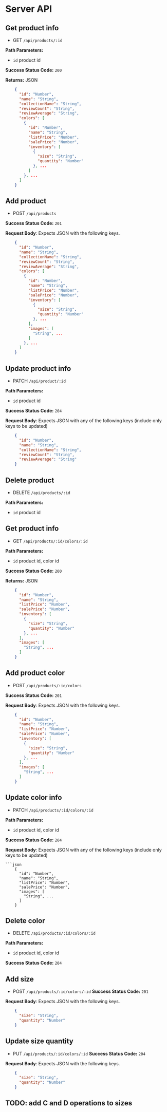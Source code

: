 # Server API

## Get product info
  * GET `/api/products/:id`

**Path Parameters:**
  * `id` product id

**Success Status Code:** `200`

**Returns:** JSON

```json
    {
      "id": "Number",
      "name": "String",
      "collectionName": "String",
      "reviewCount": "String",
      "reviewAverage": "String",
      "colors": [
        {
          "id": "Number",
          "name": "String",
          "listPrice": "Number",
          "salePrice": "Number",
          "inventory": [
            {
              "size": "String",
              "quantity": "Number"
            }, ...
          ]
        }, ...
      ]
    }
```

## Add product
  * POST `/api/products`

**Success Status Code:** `201`

**Request Body**: Expects JSON with the following keys.

```json
    {
      "id": "Number",
      "name": "String",
      "collectionName": "String",
      "reviewCount": "String",
      "reviewAverage": "String",
      "colors": [
        {
          "id": "Number",
          "name": "String",
          "listPrice": "Number",
          "salePrice": "Number",
          "inventory": [
            {
              "size": "String",
              "quantity": "Number"
            }, ...
          ],
          "images": [
            "String", ...
          ]
        }, ...
      ]
    }
```

## Update product info
  * PATCH `/api/product/:id`

**Path Parameters:**
  * `id` product id

**Success Status Code:** `204`

**Request Body**: Expects JSON with any of the following keys (include only keys to be updated)

```json
    {
      "id": "Number",
      "name": "String",
      "collectionName": "String",
      "reviewCount": "String",
      "reviewAverage": "String"
    }
```

## Delete product
  * DELETE `/api/products/:id`

**Path Parameters:**
  * `id` product id


## Get product info
  * GET `/api/products/:id/colors/:id`

**Path Parameters:**
  * `id` product id, color id

**Success Status Code:** `200`

**Returns:** JSON

```json
    {
      "id": "Number",
      "name": "String",
      "listPrice": "Number",
      "salePrice": "Number",
      "inventory": [
        {
          "size": "String",
          "quantity": "Number"
        }, ...
      ],
      "images": [
        "String", ...
      ]
    }
```

## Add product color
  * POST `/api/products/:id/colors`

**Success Status Code:** `201`

**Request Body**: Expects JSON with the following keys.

```json
    {
      "id": "Number",
      "name": "String",
      "listPrice": "Number",
      "salePrice": "Number",
      "inventory": [
        {
          "size": "String",
          "quantity": "Number"
        }, ...
      ],
      "images": [
        "String", ...
      ]
    }
```

## Update color info
  * PATCH `/api/products/:id/colors/:id`

**Path Parameters:**
  * `id` product id, color id

**Success Status Code:** `204`

**Request Body**: Expects JSON with any of the following keys (include only keys to be updated)

```
```json
    {
      "id": "Number",
      "name": "String",
      "listPrice": "Number",
      "salePrice": "Number",
      "images": [
        "String", ...
      ]
    }
```

## Delete color
* DELETE `/api/products/:id/colors/:id`

**Path Parameters:**
  * `id` product id, color id

**Success Status Code:** `204`

## Add size
  * POST `/api/products/:id/colors/:id`
  **Success Status Code:** `201`

**Request Body**: Expects JSON with the following keys.

```json
    {
      "size": "String",
      "quantity": "Number"
    }
```

## Update size quantity
  * PUT `/api/products/:id/colors/:id`
  **Success Status Code:** `204`

**Request Body**: Expects JSON with the following keys.

```json
    {
      "size": "String",
      "quantity": "Number"
    }
```
## TODO: add C and D operations to sizes